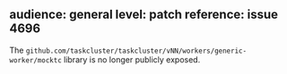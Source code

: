 audience: general
level: patch
reference: issue 4696
---
The `github.com/taskcluster/taskcluster/vNN/workers/generic-worker/mocktc` library is no longer publicly exposed.
